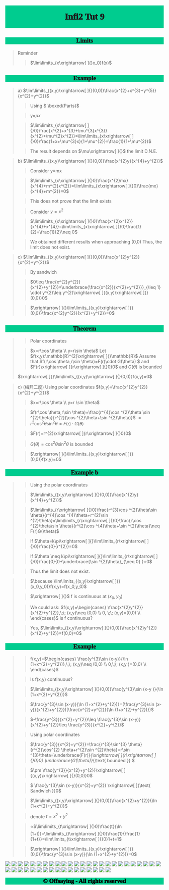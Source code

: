 # <p style='text-align:center;font-family:Verdana;font-weight:1000;background-color:#00cc8f;vertical-align:middle;padding:20px;margin-top:60px'>Infi2 Tut 9</p> 


## <p style='text-align:center;font-size:19px;font-family:Verdana;font-weight:1000;background-color:#00cc8f;vertical-align:middle;padding:0px;margin-top:0px'>Limits</p>
>Reminder
>
>>$\lim\limits_{x\xrightarrow[ ]{}x_0}f(x)$ 


## <p style='text-align:center;font-size:19px;font-family:Verdana;font-weight:1000;background-color:#00cc8f;vertical-align:middle;padding:0px;margin-top:0px'>Example</p>

>a)
$\lim\limits_{(x,y)\xrightarrow[ ]{}(0,0)}\frac{x^{2}+x^{3}+y^{5}}{x^{2}+y^{2}}$ 
>
>>Using $ \boxed{Parts}$ 
>
>>y=$\mu x$
>
>>$\lim\limits_{x\xrightarrow[ ]{}0}\frac{x^{2}+x^{3}+\mu^{3}x^{3}}{x^{2}+\mu^{2}x^{2}}=\lim\limits_{x\xrightarrow[ ]{}0}\frac{1+x+\mu^{3}x}{1+\mu^{2}}=\frac{1}{1+\mu^{2}}$  
>
>>The result depends on $\mu\xrightarrow[ ]{}$ the limit D.N.E. 

>b)
$\lim\limits_{(x,y)\xrightarrow[ ]{}(0,0)}\frac{x^{2}y}{x^{4}+y^{2}}$ 
>
>>Consider y=mx
>
>>$\lim\limits_{x\xrightarrow[ ]{}0}\frac{x^{2}mx}{x^{4}+m^{2}x^{2}}=\lim\limits_{x\xrightarrow[ ]{}0}\frac{mx}{x^{4}+m^{2}}=0$ 
>
>>This does not prove that the limit exists
>
>>Consider $y=x^{2}$ 
>
>>$\lim\limits_{x\xrightarrow[ ]{}0}\frac{x^{2}x^{2}}{x^{4}+x^{4}}=\lim\limits_{x\xrightarrow[ ]{}0}\frac{1}{2}=\frac{1}{2}\neq 0$ 
>
>>We obtained different results when approaching (0,0)
Thus, the limit does not exist.

>c)
$\lim\limits_{(x,y)\xrightarrow[ ]{}(0,0)}\frac{x^{2}y^{2}}{x^{2}+y^{2}}$ 
>
>>By sandwich
>
>>$0\leq \frac{x^{2}y^{2}}{x^{2}+y^{2}}=\underbrace{\frac{x^{2}}{x^{2}+y^{2}}}_{\leq 1} \cdot y^{2}\leq y^{2}\xrightarrow[ ]{(x,y)\xrightarrow[ ]{}(0,0)}0$ 
>
>>$\xrightarrow[ ]{}\lim\limits_{(x,y)\xrightarrow[ ]{}(0,0)}\frac{x^{2}y^{2}}{x^{2}+y^{2}}=0$ 


## <p style='text-align:center;font-size:19px;font-family:Verdana;font-weight:1000;background-color:#00cc8f;vertical-align:middle;padding:0px;margin-top:0px'>Theorem </p>
>
>>Polar coordinates
>
>>$x=r\cos \theta  \\
y=r\sin \theta$ 
>>Let $f(x,y):\mathbb{R}^{2}\xrightarrow[ ]{}\mathbb{R}$
Assume that 
$f(r\cos \theta,r\sin \theta)=F(r)\cdot G(\theta) $ 
and $F(r)\xrightarrow[ ]{r\xrightarrow[ ]{}0}0$
and $G(\theta)$ is bounded 
>
>$\xrightarrow[ ]{}\lim\limits_{(x,y)\xrightarrow[ ]{}(0,0)}f(x,y)=0$        

>c) (梅开二度) Using polar coordinates
$f(x,y)=\frac{x^{2}y^{2}}{x^{2}+y^{2}}$ 
>
>>$x=r\cos \theta  \\
y=r \sin \theta$ 
>
>>$f(r\cos \theta,r\sin \theta)=\frac{r^{4}\cos ^{2}\theta \sin ^{2}\theta}{r^{2}(\cos ^{2}\theta+\sin ^{2}\theta)}$ 
$=r^{2}\cos ^{2}\theta\sin ^{2}\theta=F(r)\cdot G(\theta)$ 
>
>>$F(r)=r^{2}\xrightarrow[ ]{r\xrightarrow[ ]{}0}0$
>
>>$G(\theta)=\cos ^{2}\theta\sin ^{2}\theta$ is bounded
>
>>$\xrightarrow[ ]{}\lim\limits_{(x,y)\xrightarrow[ ]{}(0,0)}f(x,y)=0$   


### <p style='text-align:center;font-size:19px;font-family:Verdana;font-weight:1000;background-color:#00cc8f;vertical-align:middle;padding:0px;margin-top:0px'>Example b</p> 
>
>>Using the polar coordinates
>
>>$\lim\limits_{(x,y)\xrightarrow[ ]{}(0,0)}\frac{x^{2}y}{x^{4}+y^{2}}$ 
>
>>$\lim\limits_{r\xrightarrow[ ]{}0}\frac{r^{3}\cos ^{2}\theta\sin \theta}{r^{4}\cos ^{4}\theta+r^{2}\sin ^{2}\theta}=\lim\limits_{r\xrightarrow[ ]{}0}\frac{r\cos ^{2}\theta\sin \theta}{r^{2}\cos ^{4}\theta+\sin ^{2}\theta}\neq F(r)G(\theta)$ 
>
>>If $\theta=k\pi\xrightarrow[ ]{}\lim\limits_{r\xrightarrow[ ]{}0}\frac{0}{r^{2}}=0$ 
>
>>If $\theta \neq k\pi\xrightarrow[ ]{}\lim\limits_{r\xrightarrow[ ]{}0}\frac{0}{0+\underbrace{\sin ^{2}\theta}_{\neq 0} }=0$ 
>
>>Thus the limit does not exist.

>
>>$\because \lim\limits_{(x,y)\xrightarrow[ ]{}(x_0,y_0)}f(x,y)=f(x_0,y_0)$ 
>
>>$\xrightarrow[ ]{}$ f is continuous at $(x_0,y_0)$  
>
>>We could ask:
$f(x,y)=\begin{cases}
    \frac{x^{2}y^{2}}{x^{2}+y^{2}},\;\; (x,y)\neq (0,0)  \\
    0, \;\; (x,y)=(0,0) \\
\end{cases}$
is f continuous?
>
>>Yes, $\lim\limits_{(x,y)\xrightarrow[ ]{}(0,0)}\frac{x^{2}y^{2}}{x^{2}+y^{2}}=f(0,0)=0$  


### <p style='text-align:center;font-size:19px;font-family:Verdana;font-weight:1000;background-color:#00cc8f;vertical-align:middle;padding:0px;margin-top:0px'>Example</p>
>
>>f(x,y)=$\begin{cases}
    \frac{y^{3}\sin (x-y)}{\ln (1+x^{2}+y^{2})},\;\; (x,y)\neq (0,0)  \\
    0,\;\; (x,y )=(0,0) \\
\end{cases}$ 
>
>>Is f(x,y) continuous?
>
>>$\lim\limits_{(x,y)\xrightarrow[ ]{}(0,0)}\frac{y^{3}\sin (x-y )}{\ln (1+x^{2}+y^{2})}$ 
>
>>$\frac{y^{3}\sin (x-y)}{\ln (1+x^{2}+y^{2})}=(\frac{y^{3}\sin (x-y)}{x^{2}+y^{2}})(\frac{x^{2}+y^{2}}{\ln (1+x^{2}+y^{2})})$ 
>
>>$-\frac{y^{3}}{x^{2}+y^{2}}\leq \frac{y^{3}\sin (x-y)}{x^{2}+y^{2}}\leq \frac{y^{3}}{x^{2}+y^{2}}$ 
>
>>Using polar coordinates
>
>>$\frac{y^{3}}{x^{2}+y^{2}}=\frac{r^{3}\sin^{3} \theta}{r^{2}\cos^{2} \theta+r^{2}\sin ^{2}\theta}=r\sin ^{3}\theta=\underbrace{F(r)}_{\xrightarrow[ ]{r\xrightarrow[ ]{}0}0} \underbrace{G(\theta)}_{\text{ bounded }} $ 
>
>>$\pm \frac{y^{3}}{x^{2}+y^{2}}\xrightarrow[ ]{(x,y)\xrightarrow[ ]{}(0,0)}0$ 
>
>>$ \frac{y^{3}\sin (x-y)}{x^{2}+y^{2}} \xrightarrow[ ]{\text{ Sandwich }}0$ 
>
>>$\lim\limits_{(x,y)\xrightarrow[ ]{}(0,0)}\frac{x^{2}+y^{2}}{\ln (1+x^{2}+y^{2})}$ 
>
>>denote
>$t=x^{2}+y^{2}$
>
>>⭐$\lim\limits_{t\xrightarrow[ ]{}0}\frac{t}{\ln (1+t)}=\lim\limits_{t\xrightarrow[ ]{}0}\frac{1}{\frac{1}{1+t}}=\lim\limits_{t\xrightarrow[ ]{}0}1+t=1$  
>
>>$\xrightarrow[ ]{}\lim\limits_{(x,y)\xrightarrow[ ]{}(0,0)}\frac{y^{3}\sin (x-y)}{\ln (1+x^{2}+y^{2})}=0$ 




[![](https://img.shields.io/badge/Yu%20Chen-chen11976%40gtiit.edu.cn-%2300FFFF)](chen11976@gtiit.edu.cn) [![](https://img.shields.io/badge/Code%20in-Latex%20--%20Katex-%23ffd700)]()  [![](https://img.shields.io/badge/Yu%20Chen-Home-%09%234169E1)](https://offsaying.github.io) [![](https://img.shields.io/badge/Mozilla%20Public%20License-2.0-rgb(27%2C181%2C214))](https://www.mozilla.org/en-US/MPL/2.0/)
[![](https://img.shields.io/badge/Windows-10-2376bc?style=flat-square&logo=windows&logoColor=ffffff)](https://www.microsoft.com/windows/get-windows-10) [![](https://img.shields.io/badge/Linux-Ubuntu-2376bc?style=flat-square&logo=ubuntu&logoColor=ffffff)](https://ubuntu.com/) [![](https://img.shields.io/badge/Linux-Centos-2376bc?style=flat-square&logo=centos&logoColor=ffffff)](https://www.centos.org/) [![](https://img.shields.io/badge/MacOS-Monterey-2376bc?style=flat-square&logo=apple&logoColor=ffffff)](https://www.apple.com/) [![](https://img.shields.io/badge/IDE-Visual%20Studio%20Code-blue?style=flat-square&logo=visual-studio-code&logoColor=ffffff)](https://code.visualstudio.com/) [![](https://img.shields.io/badge/Intellij-Idea-blue?style=flat-square&logo=intellijidea&logoColor=ffffff)](https://www.jetbrains.com/idea/) [![](https://img.shields.io/badge/IDE-Goland-blue?style=flat-square&logo=jetbrains&logoColor=ffffff)](https://www.jetbrains.com/go/) [![](https://img.shields.io/badge/IDE-PyCharm-blue?style=flat-square&logo=jetbrains&logoColor=ffffff)](https://www.jetbrains.com/pycharm/) [![](https://img.shields.io/badge/IDE-Clion-blue?style=flat-square&logo=jetbrains&logoColor=ffffff)](https://www.jetbrains.com/clion/) [![](https://img.shields.io/badge/IDE-WebStorm-blue?style=flat-square&logo=jetbrains&logoColor=ffffff)](https://www.jetbrains.com/webstorm/) [![](https://img.shields.io/badge/Andriod-Studio-blue?style=flat-square&logo=android&logoColor=ffffff)](https://developer.android.com/studio/) [![](https://img.shields.io/badge/Linux-Vim-blue?style=flat-square&logo=vim&logoColor=ffffff)](https://www.vim.org/) [![](https://img.shields.io/badge/-Java-007396?style=flat-square&logo=java&logoColor=ffffff)](https://www.java.com/) [![](https://img.shields.io/badge/-Golang-f05032?style=flat-square&logo=go&logoColor=ffffff)](https://golang.org/) [![](https://img.shields.io/badge/-C++-269539?style=flat-square&logo=c%2B%2B&logoColor=ffffff)](https://www.cplusplus.com/) [![](https://img.shields.io/badge/-Rust-003545?style=flat-square&logo=rust&logoColor=ffffff)](https://www.rust-lang.org/) [![](https://img.shields.io/badge/-Python-3776AB?style=flat-square&logo=python&logoColor=ffffff)](https://www.python.org/) [![](https://img.shields.io/badge/-Scala-2496ED?style=flat-square&logo=scala&logoColor=ffffff)](https://www.scala-lang.org/) [![](https://img.shields.io/badge/-JavaScript-f7e018?style=flat-square&logo=javascript&logoColor=white)](https://www.ecma-international.org/) [![](https://img.shields.io/badge/-HTML5-E34F26?style=flat-square&logo=html5&logoColor=white)](https://html.spec.whatwg.org/) [![](https://img.shields.io/badge/-CSS3-1572B6?style=flat-square&logo=css3&logoColor=white)](https://www.w3.org/Style/CSS/) [![](https://img.shields.io/badge/-Less-43853d?style=flat-square&logo=less&logoColor=white)](https://lesscss.org/) [![](https://img.shields.io/badge/TypeScript-cb3837?style=flat-square&logo=TypeScript&logoColor=ffffff)](https://www.typescriptlang.org/) [![](https://img.shields.io/badge/Kotlin-2496ED?style=flat-square&logo=kotlin&logoColor=ffffff)](https://kotlinlang.org/) [![](https://img.shields.io/badge/Dart-003545?style=flat-square&logo=dart&logoColor=ffffff)](https://dart.dev/) [![](https://img.shields.io/badge/Lua-cb3837?style=flat-square&logo=lua&logoColor=ffffff)](https://www.lua.org/) [![](https://img.shields.io/badge/Shell-f05032?style=flat-square&logo=powershell&logoColor=ffffff)](https://www.shell.com/) [![](https://img.shields.io/badge/C%23-43853d?style=flat-square&logo=CSharp&logoColor=ffffff)](https://docs.microsoft.com/en-us/dotnet/csharp/) [![](https://img.shields.io/badge/-Spring-6DB33F?style=flat-square&logo=spring&logoColor=white)](https://spring.io/projects/spring-framework/) [![](https://img.shields.io/badge/-Docker-2496ED?style=flat-square&logo=docker&logoColor=ffffff)](https://www.docker.com/) [![](https://img.shields.io/badge/-MySQL-003545?style=flat-square&logo=mysql&logoColor=white)](https://www.mysql.com/) [![](https://img.shields.io/badge/-PostgreSQL-005571?style=flat-square&logo=postgresql&logoColor=white)](https://www.postgresql.org/) [![](https://img.shields.io/badge/-NPM-cb3837?style=flat-square&logo=npm&logoColor=white)](https://npmjs.com/) [![](https://img.shields.io/badge/-Git-f05032?style=flat-square&logo=git&logoColor=white)](https://git-scm.com/) [![](https://img.shields.io/badge/-Node.js-43853d?style=flat-square&logo=node.js&logoColor=ffffff)](https://nodejs.org/) [![](https://img.shields.io/badge/-jQuery-003545?style=flat-square&logo=jquery&logoColor=white)](https://jquery.com/) [![](https://img.shields.io/badge/-PyTorch-269539?style=flat-square&logo=pytorch&logoColor=white)](https://pytorch.org/) [![](https://img.shields.io/badge/-Markdown-003545?style=flat-square&logo=markdown&logoColor=white)](https://daringfireball.net/projects/markdown/)  
<p style='color:black;text-align:center;font-size:19px;font-family:Verdana;font-weight:600;font-weight:1000;background-color:#00cc8f;vertical-align:middle;padding:0px;margin-top:0px'>© Offsaying - All rights reserved</p>